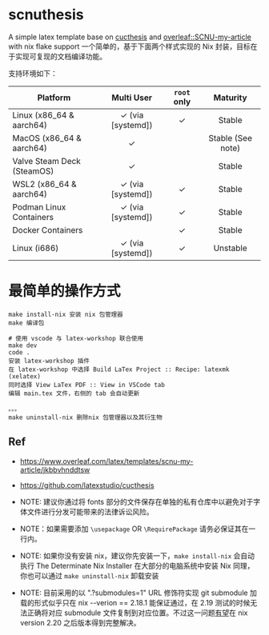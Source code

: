 # scnuthesis

A simple latex template base on [cucthesis](https://github.com/latexstudio/cucthesis
) and [overleaf::SCNU-my-article](https://www.overleaf.com/latex/templates/scnu-my-article/jkbbvhnddtsw) with nix flake support 
一个简单的，基于下面两个样式实现的 Nix 封装，目标在于实现可复现的文档编译功能。

支持环境如下：

| Platform                     | Multi User         | `root` only | Maturity          |
|------------------------------|:------------------:|:-----------:|:-----------------:|
| Linux (x86_64 & aarch64)     | ✓ (via [systemd])  | ✓           | Stable            |
| MacOS (x86_64 & aarch64)     | ✓                  |             | Stable (See note) |
| Valve Steam Deck (SteamOS)   | ✓                  |             | Stable            |
| WSL2 (x86_64 & aarch64)      | ✓ (via [systemd])  | ✓           | Stable            |
| Podman Linux Containers      | ✓ (via [systemd])  | ✓           | Stable            |
| Docker Containers            |                    | ✓           | Stable            |
| Linux (i686)                 | ✓ (via [systemd])  | ✓           | Unstable          |

# 最简单的操作方式

```
make install-nix 安装 nix 包管理器
make 编译包

# 使用 vscode 与 latex-workshop 联合使用
make dev
code .
安装 latex-workshop 插件
在 latex-workshop 中选择 Build LaTex Project :: Recipe: latexmk (xelatex)
同时选择 View LaTex PDF :: View in VSCode tab
编辑 main.tex 文件，右侧的 tab 会自动更新

。。。
make uninstall-nix 删除nix 包管理器以及其衍生物
```

## Ref
- https://www.overleaf.com/latex/templates/scnu-my-article/jkbbvhnddtsw
- https://github.com/latexstudio/cucthesis


- NOTE: 建议你通过将 fonts 部分的文件保存在单独的私有仓库中以避免对于字体文件进行分发可能带来的法律诉讼风险。
- NOTE：如果需要添加 `\usepackage` OR `\RequirePackage` 请务必保证其在一行内。
- NOTE: 如果你没有安装 nix，建议你先安装一下，`make install-nix` 会自动执行 The Determinate Nix Installer 在大部分的电脑系统中安装 Nix
同理，你也可以通过 `make uninstall-nix` 卸载安装
- NOTE: 目前采用的以 ".?submodules=1" URL 修饰符实现 git submodule 加载的形式似乎只在 nix --verion == 2.18.1 能保证通过，在 2.19 测试的时候无法正确将对应 submodule 文件复制到对应位置。不过这一问题[有望](https://github.com/NixOS/nix/pull/7862#issuecomment-1908577578)在 nix version 2.20 之后版本得到完整解决。

